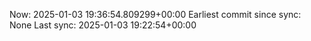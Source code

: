 Now: 2025-01-03 19:36:54.809299+00:00 Earliest commit since sync: None Last sync: 2025-01-03 19:22:54+00:00
